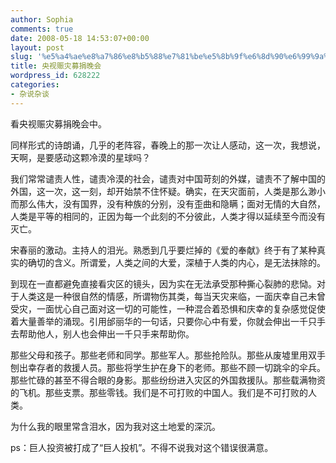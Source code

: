 ```yaml
---
author: Sophia
comments: true
date: 2008-05-18 14:53:07+00:00
layout: post
slug: '%e5%a4%ae%e8%a7%86%e8%b5%88%e7%81%be%e5%8b%9f%e6%8d%90%e6%99%9a%e4%bc%9a'
title: 央视赈灾募捐晚会
wordpress_id: 628222
categories:
- 杂说杂谈
---
```


看央视赈灾募捐晚会中。

同样形式的诗朗诵，几乎的老阵容，春晚上的那一次让人感动，这一次，我想说，天啊，是要感动这颗冷漠的星球吗？

我们常常谴责人性，谴责冷漠的社会，谴责对中国苛刻的外媒，谴责不了解中国的外国，这一次，这一刻，却开始禁不住怀疑。确实，在天灾面前，人类是那么渺小而那么伟大，没有国界，没有种族的分别，没有歪曲和隐瞒；面对无情的大自然，人类是平等的相同的，正因为每一个此刻的不分彼此，人类才得以延续至今而没有灭亡。

宋春丽的激动。主持人的泪光。熟悉到几乎要烂掉的《爱的奉献》终于有了某种真实的确切的含义。所谓爱，人类之间的大爱，深植于人类的内心，是无法抹除的。

到现在一直都避免直接看灾区的镜头，因为实在无法承受那种撕心裂肺的悲恸。对于人类这是一种很自然的情感，所谓物伤其类，每当天灾来临，一面庆幸自己未曾受灾，一面忧心自己面对这一切的可能性，一种混合着恐惧和庆幸的复杂感觉促使着大量善举的涌现。引用邰丽华的一句话，只要你心中有爱，你就会伸出一千只手去帮助他人，别人也会伸出一千只手来帮助你。

那些父母和孩子。那些老师和同学。那些军人。那些抢险队。那些从废墟里用双手刨出幸存者的救援人员。那些将学生护在身下的老师。那些不顾一切跳伞的伞兵。那些忙碌的甚至不得合眼的身影。那些纷纷进入灾区的外国救援队。那些载满物资的飞机。那些支票。那些零钱。我们是不可打败的中国人。我们是不可打败的人类。

为什么我的眼里常含泪水，因为我对这土地爱的深沉。

ps：巨人投资被打成了“巨人投机”。不得不说我对这个错误很满意。
